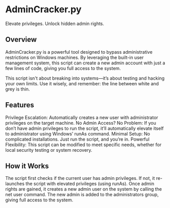 # AdminCracker.py

Elevate privileges. Unlock hidden admin rights.

## Overview

AdminCracker.py is a powerful tool designed to bypass administrative restrictions on Windows machines. By leveraging the built-in user management system, this script can create a new admin account with just a few lines of code, giving you full access to the system.

This script isn't about breaking into systems—it’s about testing and hacking your own limits. Use it wisely, and remember: the line between white and grey is thin.

## Features

Privilege Escalation: Automatically creates a new user with administrator privileges on the target machine.
No Admin Access? No Problem: If you don’t have admin privileges to run the script, it’ll automatically elevate itself to administrator using Windows’ runAs command.
Minimal Setup: No complicated installations. Just run the script, and you’re in.
Powerful Flexibility: This script can be modified to meet specific needs, whether for local security testing or system recovery.

## How it Works

The script first checks if the current user has admin privileges.
If not, it re-launches the script with elevated privileges (using runAs).
Once admin rights are gained, it creates a new admin user on the system by calling the net user command.
The new admin is added to the administrators group, giving full access to the system.

